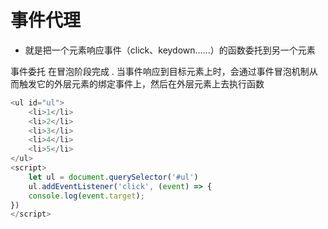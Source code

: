 # 事件代理

- 就是把一个元素响应事件（click、keydown......）的函数委托到另一个元素

事件委托 在冒泡阶段完成 . 当事件响应到目标元素上时，会通过事件冒泡机制从而触发它的外层元素的绑定事件上，然后在外层元素上去执行函数

```javascript
<ul id="ul">
	<li>1</li>
 	<li>2</li>
	<li>3</li>
	<li>4</li>
	<li>5</li>
</ul>
<script>
	let ul = document.querySelector('#ul')
	ul.addEventListener('click', (event) => {
	console.log(event.target);
})
</script>
```

